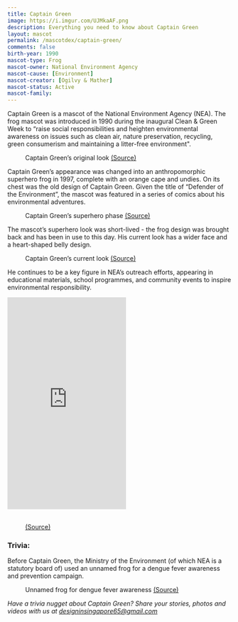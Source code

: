 ```yaml
---
title: Captain Green
image: https://i.imgur.com/UJMkaAF.png
description: Everything you need to know about Captain Green
layout: mascot
permalink: /mascotdex/captain-green/
comments: false
birth-year: 1990
mascot-type: Frog
mascot-owner: National Environment Agency
mascot-cause: [Environment]
mascot-creator: [Ogilvy & Mather]
mascot-status: Active
mascot-family:
---
```


Captain Green is a mascot of the National Environment Agency (NEA). The frog mascot was introduced in 1990 during the inaugural Clean & Green Week to “raise social responsibilities and heighten environmental awareness on issues such as clean air, nature preservation, recycling, green consumerism and maintaining a litter-free environment".

<figure>
<img src="https://i.imgur.com/FfLhicQ.jpg" alt="">
<figcaption>Captain Green’s original look <a href="https://www.facebook.com/National.Museum.of.Singapore/posts/pfbid0243zSUdQEiQHKgDVvXA9XQg3hw1GeYgbn8hUJKWp1LoeXxVvUz5gQbYN1QZD6iZxSl" target="_blank">(Source)</a></figcaption>
</figure>

Captain Green’s appearance was changed into an anthropomorphic superhero frog in 1997, complete with an orange cape and undies. On its chest was the old design of Captain Green. Given the title of “Defender of the Environment”, the mascot was featured in a series of comics about his environmental adventures.

<figure>
<img src="https://i.imgur.com/JP5d2cQ.jpg" alt="">
<figcaption>Captain Green’s superhero phase <a href="https://graphic.sg/gallery/captain-green-1997" target="_blank">(Source)</a></figcaption>
</figure>

The mascot’s superhero look was short-lived - the frog design was brought back and has been in use to this day. His current look has a wider face and a heart-shaped belly design.

<figure>
<img src="https://i.imgur.com/S0QCR9V.jpg" alt="">
<figcaption>Captain Green’s current look <a href="https://www.facebook.com/National.Museum.of.Singapore/posts/pfbid0243zSUdQEiQHKgDVvXA9XQg3hw1GeYgbn8hUJKWp1LoeXxVvUz5gQbYN1QZD6iZxSl" target="_blank">(Source)</a></figcaption>
</figure>

He continues to be a key figure in NEA’s outreach efforts, appearing in educational materials, school programmes, and community events to inspire environmental responsibility.

<div class="video-responsive">
<iframe src="https://www.facebook.com/plugins/video.php?height=476&href=https%3A%2F%2Fwww.facebook.com%2FNEASingapore%2Fvideos%2F1329871854656007%2F&show_text=false&width=267&t=0" width="267" height="476" style="border:none;overflow:hidden" scrolling="no" frameborder="0" allowfullscreen="true" allow="autoplay; clipboard-write; encrypted-media; picture-in-picture; web-share"></iframe>
</div>
<br>
<figure>
<img src="https://i.imgur.com/YnuDR1U.jpg" alt="">
<figcaption><a href="https://www.facebook.com/NEASingapore/posts/pfbid072siQZASU9MrWPAn696XiEwodbnd8x94st4Z33iNhgXgcMfnm7Sngoe9wzgucv6Cl" target="_blank">(Source)</a></figcaption>
</figure>

<h3>Trivia:</h3>

Before Captain Green, the Ministry of the Environment (of which NEA is a statutory board of) used an unnamed frog for a dengue fever awareness and prevention campaign.

<figure>
<img src="https://i.imgur.com/5mUcDtJ.png" alt="">
<figcaption>Unnamed frog for dengue fever awareness <a href="https://sghistoricity.wordpress.com/2017/12/21/lost-mascots-6-mosquito-buster/" target="_blank">(Source)</a></figcaption>
</figure>

<i>Have a trivia nugget about Captain Green? Share your stories, photos and videos with us at designinsingapore65@gmail.com</i>

